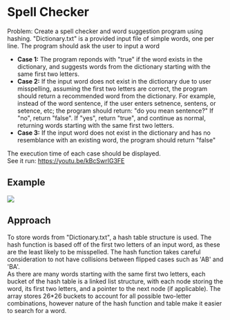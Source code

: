 # Spell Checker
Problem: Create a spell checker and word suggestion program using hashing. "Dictionary.txt" is a provided input file of simple words, one per line. The program should ask the user to input a word
* **Case 1:** The program reponds with "true" if the word exists in the dictionary, and suggests words from the dictionary starting with the same first two letters.
* **Case 2:** If the input word does not exist in the dictionary due to user misspelling, assuming the first two letters are correct, the program should return a recommended word from the dictionary. For example, instead of the word sentence, if the user enters setnence, sentens, or setence, etc; the program should return: "do you mean sentence?" If "no", return "false". If "yes", return
"true", and continue as normal, returning words starting with the same first two letters.
* **Case 3:** If the input word does not exist in the dictionary and has no resemblance with an existing word, the program should return "false"<br>

The execution time of each case should be displayed.\
See it run: https://youtu.be/kBcSwrIG3FE
## Example
<img src="https://github.com/aisikbay/SpellChecker/assets/94331548/58b187a8-ae95-458f-9b44-a93f8e3c765f"></img>

## Approach
To store words from "Dictionary.txt", a hash table structure is used. The hash function is based off of the first two letters of an input word, as these are the least likely to be misspelled. The hash function takes careful consideration to not have collisions between flipped cases such as 'AB' and 'BA'.<br>
As there are many words starting with the same first two letters, each bucket of the hash table is a linked list structure, with each node storing the word, its first two letters, and a pointer to the next node (if applicable). The array stores 26*26 buckets to account for all possible two-letter combinations, however nature of the hash function and table make it easier to search for a word.
